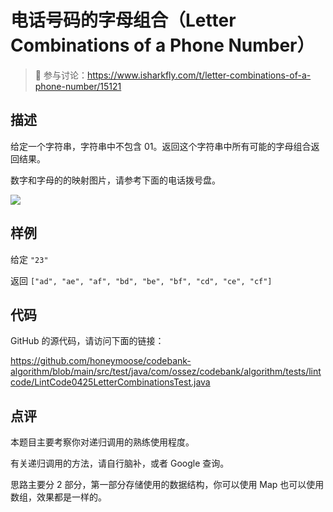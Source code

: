 # 电话号码的字母组合（Letter Combinations of a Phone Number）

> 🔔 参与讨论：https://www.isharkfly.com/t/letter-combinations-of-a-phone-number/15121

## 描述

给定一个字符串，字符串中不包含 01。返回这个字符串中所有可能的字母组合返回结果。

数字和字母的的映射图片，请参考下面的电话拨号盘。

![](https://www.cwiki.us/download/thumbnails/41683838/keypad.jpg?version=1&modificationDate=1544901155000&api=v2)

## 样例

给定 `"23"`

返回 `["ad", "ae", "af", "bd", "be", "bf", "cd", "ce", "cf"]`

## 代码

GitHub 的源代码，请访问下面的链接：

https://github.com/honeymoose/codebank-algorithm/blob/main/src/test/java/com/ossez/codebank/algorithm/tests/lintcode/LintCode0425LetterCombinationsTest.java

## 点评

本题目主要考察你对递归调用的熟练使用程度。

有关递归调用的方法，请自行脑补，或者 Google 查询。

思路主要分 2 部分，第一部分存储使用的数据结构，你可以使用 Map 也可以使用数组，效果都是一样的。